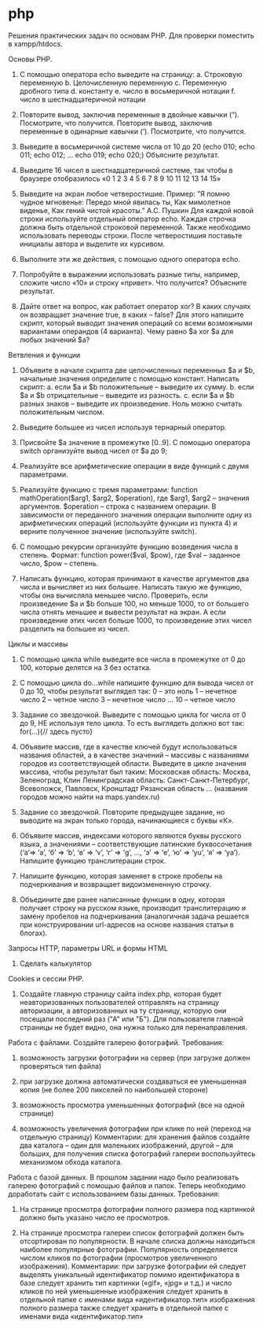 # php

Решения практических задач по основам PHP.
Для проверки поместить в xampp/htdocs.

Основы PHP.
1. С помощью оператора echo выведите на страницу:
a. Строковую переменную
b. Целочисленную переменную
c. Переменную дробного типа
d. константу
e. число в восьмеричной нотации
f. число в шестнадцатеричной нотации


2. Повторите вывод, заключив переменные в двойные кавычки (“). Посмотрите, что
получится.
Повторите вывод, заключив переменные в одинарные кавычки (‘). Посмотрите, что
получится.


3. Выведите в восьмеричной системе числа от 10 до 20 (echo 010; echo 011; echo 012; …
echo 019; echo 020;) Объясните результат.

4. Выведите 16 чисел в шестнадцатеричной системе, так чтобы в браузере отобразилось
«0 1 2 3 4 5 6 7 8 9 10 11 12 13 14 15»


5. Выведите на экран любое четверостишие. Пример:
”Я помню чудное мгновенье:
Передо мной явилась ты,
Как мимолетное виденье,
Как гений чистой красоты.”
А.С. Пушкин
Для каждой новой строки используйте отдельный оператор echo. Каждая строчка
должна быть отдельной строковой переменной. Также необходимо использовать
переводы строки. После четверостишия поставьте инициалы автора и выделите их
курсивом.


6. Выполните эти же действия, с помощью одного оператора echo.

7. Попробуйте в выражении использовать разные типы, например, сложите число «10» и
строку «привет». Что получится? Объясните результат.


8. Дайте ответ на вопрос, как работает оператор xor? В каких случаях он возвращает
значение true, в каких – false? Для этого напишите скрипт, который выводит значения
операций со всеми возможными вариантами операндов (4 варианта). Чему равно $a xor
$a для любых значений $a?

Ветвления и функции
1. Объявите в начале скрипта две целочисленных переменных $a и $b, начальные
значения определите с помощью констант. Написать скрипт:
a. если $a и $b положительные – выведите их сумму.
b. если $а и $b отрицательные – выведите из разность.
c. если $а и $b разных знаков – выведите их произведение.
Ноль можно считать положительным числом.


2. Выведите большее из чисел используя тернарный оператор.


3. Присвойте $а значение в промежутке [0..9]. С помощью оператора switch
организуйте вывод чисел от $a до 9;

4. Реализуйте все арифметические операции в виде функций с двумя параметрами.

5. Реализуйте функцию с тремя параметрами: function mathOperation($arg1, $arg2,
$operation), где $arg1, $arg2 – значения аргументов. $operation – строка с названием
операции. В зависимости от переданного значения операции выполните одну из
арифметических операций (используйте функции из пункта 4) и верните
полученное значение (используйте switch).

6. С помощью рекурсии организуйте функцию возведения числа в степень. Формат:
function power($val, $pow), где $val – заданное число, $pow – степень.

7. Написать функцию, которая принимают в качестве аргументов два числа и
вычисляет из них большее. Написать такую же функцию, чтобы она вычисляла
меньшее число.
Проверить, если произведение $a и $b больше 100, но меньше 1000, то от большего
числа отнять меньшее и вывести результат на экран. А если произведение этих
чисел больше 1000, то произведение этих чисел разделить на большее из чисел.

Циклы и массивы
1. С помощью цикла while выведите все числа в промежутке от 0 до 100, которые
делятся на 3 без остатка.

2. С помощью цикла do…while напишите функцию для вывода чисел от 0 до 10,
чтобы результат выглядел так:
0 – это ноль
1 – нечетное число
2 – четное число
3 – нечетное число
…
10 – четное число

3. Задание со звездочкой. Выведите с помощью цикла for числа от 0 до 9, НЕ
используя тело цикла. То есть выглядеть должно вот так:
for(…){// здесь пусто}

4. Объявите массив, где в качестве ключей будут использоваться названия областей, а
в качестве значений – массивы с названиями городов из соответствующей области.
Выведите в цикле значения массива, чтобы результат был таким:
Московская область:
Москва, Зеленоград, Клин
Ленинградская область:
Санкт-Санкт-Петербург, Всеволожск, Павловск, Кронштадт
Рязанская область
…
(названия городов можно найти на maps.yandex.ru)

5. Задание со звездочкой. Повторите предыдущее задание, но выводите на экран
только города, начинающиеся с буквы «К».

6. Объявите массив, индексами которого являются буквы русского языка, а
значениями – соответствующие латинские буквосочетания (‘а’=> ’a’, ‘б’ => ‘b’, ‘в’
=> ‘v’, ‘г’ => ‘g’, …, ‘э’ => ‘e’, ‘ю’ => ‘yu’, ‘я’ => ‘ya’).
Напишите функцию транслитерации строк.

7. Напишите функцию, которая заменяет в строке пробелы на подчеркивания и
возвращает видоизмененную строчку.

8. Объедините две ранее написанные функции в одну, которая получает строку на
русском языке, производит транслитерацию и замену пробелов на подчеркивания
(аналогичная задача решается при конструировании url-адресов на основе названия
статьи в блогах).

Запросы HTTP, параметры URL и формы HTML
1. Сделать калькулятор

Cookies и сессии PHP.
1. Создайте главную страницу сайта index.php, которая будет неавторизованных
пользователей отправлять на страницу авторизации, а авторизованных на ту
страницу, которую они посещали последний раз ("А" или "Б"). Для пользователя
главной страницы не будет видно, она нужна только для перенаправления.

Работа с файлами.
Создайте галерею фотографий.
Требования:
1. возможность загрузки фотографии на сервер (при загрузке должен проверяться тип
файла)

2. при загрузке должна автоматически создаваться ее уменьшенная копия (не более
200 пикселей по наибольшей стороне)

3. возможность просмотра уменьшенных фотографий (все на одной странице)

4. возможность увеличения фотографии при клике по ней (переход на отдельную
страницу)
Комментарии:
для хранения файлов создайте два каталога – один для маленьких изображений,
другой – для больших, для получения списка фотографий галереи воспользуйтесь механизмом обхода каталога.

Работа с базой данных.
В прошлом задании надо было реализовать галерею фотографий с помощью
файлов и папок. Теперь необходимо доработать сайт с использованием базы данных.
Требования:
1. На странице просмотра фотографии полного размера под картинкой должно быть
указано число ее просмотров.

2. На странице просмотра галереи список фотографий должен быть отсортирован по
популярности. В начале списка должны находиться наиболее популярные
фотографии. Популярность определяется числом кликов по фотографии
(просмотров увеличенного изображения).
Комментарии:
при загрузке фотографии ей следует выделять уникальный идентификатор
помимо идентификатора в базе следует хранить тип картинки («gif», «jpg» и т.д.) и
число кликов по ней
уменьшенные изображения следует хранить в отдельной папке с именами вида
«идентификатор.тип»
изображения полного размера также следует хранить в отдельной папке с именами
вида «идентификатор.тип»


